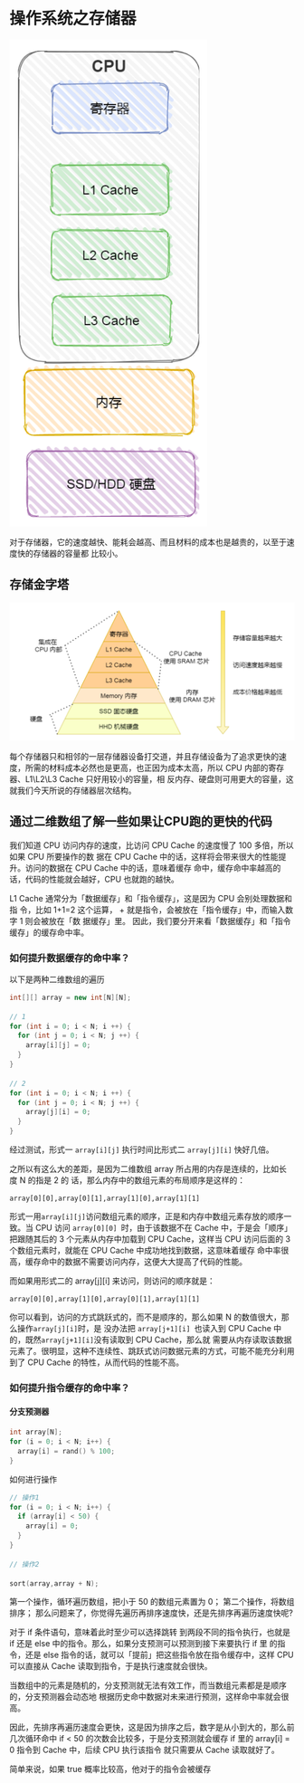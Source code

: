 # 操作系统之存储器

![](https://raw.githubusercontent.com/Cerbur/pic/main/20210723004228.png)

对于存储器，它的速度越快、能耗会越⾼、⽽且材料的成本也是越贵的，以⾄于速度快的存储器的容量都 ⽐较⼩。

## 存储金字塔

![](https://raw.githubusercontent.com/Cerbur/pic/main/20210723004356.png)

每个存储器只和相邻的⼀层存储器设备打交道，并且存储设备为了追求更快的速度，所需的材料成本必然也是更⾼，也正因为成本太⾼，所以 CPU 内部的寄存器、L1\L2\L3 Cache 只好⽤较⼩的容量，相 反内存、硬盘则可⽤更⼤的容量，这就我们今天所说的存储器层次结构。

## 通过二维数组了解一些如果让CPU跑的更快的代码

我们知道 CPU 访问内存的速度，⽐访问 CPU Cache 的速度慢了 100 多倍，所以如果 CPU 所要操作的数 据在 CPU Cache 中的话，这样将会带来很⼤的性能提升。访问的数据在 CPU Cache 中的话，意味着缓存 命中，缓存命中率越⾼的话，代码的性能就会越好，CPU 也就跑的越快。

L1 Cache 通常分为「数据缓存」和「指令缓存」，这是因为 CPU 会别处理数据和指 令，⽐如 1+1=2 这个运算， + 就是指令，会被放在「指令缓存」中，⽽输⼊数字 1 则会被放在「数 据缓存」⾥。 因此，我们要分开来看「数据缓存」和「指令缓存」的缓存命中率。

### 如何提升数据缓存的命中率？

以下是两种二维数组的遍历

```java
int[][] array = new int[N][N];

// 1
for (int i = 0; i < N; i ++) {
  for (int j = 0; i < N; j ++) {
    array[i][j] = 0;
  }
}

// 2
for (int i = 0; i < N; i ++) {
  for (int j = 0; i < N; j ++) {
    array[j][i] = 0;
  }
}
```

经过测试，形式⼀ `array[i][j]` 执⾏时间⽐形式⼆ `array[j][i]` 快好⼏倍。

之所以有这么⼤的差距，是因为⼆维数组 array 所占⽤的内存是连续的，⽐如⻓度 N 的指是 2 的 话，那么内存中的数组元素的布局顺序是这样的：

```
array[0][0],array[0][1],array[1][0],array[1][1]
```

形式⼀⽤` array[i][j] `访问数组元素的顺序，正是和内存中数组元素存放的顺序⼀致。当 CPU 访问 `array[0][0] `时，由于该数据不在 Cache 中，于是会「顺序」把跟随其后的 3 个元素从内存中加载到 CPU Cache，这样当 CPU 访问后⾯的 3 个数组元素时，就能在 CPU Cache 中成功地找到数据，这意味着缓存 命中率很⾼，缓存命中的数据不需要访问内存，这便⼤⼤提⾼了代码的性能。



⽽如果⽤形式⼆的 array[j][i] 来访问，则访问的顺序就是：

```
array[0][0],array[1][0],array[0][1],array[1][1]
```

你可以看到，访问的⽅式跳跃式的，⽽不是顺序的，那么如果 N 的数值很⼤，那么操作` array[j][i] `时，是 没办法把 `array[j+1][i] `也读⼊到 CPU Cache 中的，既然` array[j+1][i] `没有读取到 CPU Cache，那么就 需要从内存读取该数据元素了。很明显，这种不连续性、跳跃式访问数据元素的⽅式，可能不能充分利⽤ 到了 CPU Cache 的特性，从⽽代码的性能不⾼。

### 如何提升指令缓存的命中率？

#### 分⽀预测器

```c
int array[N];
for (i = 0; i < N; i++) {
  array[i] = rand() % 100;
}
```

如何进行操作

```c
// 操作1
for (i = 0; i < N; i++) {
  if (array[i] < 50) {
    array[i] = 0;
  }
}

// 操作2

sort(array,array + N);
```

第⼀个操作，循环遍历数组，把⼩于 50 的数组元素置为 0； 第⼆个操作，将数组排序； 那么问题来了，你觉得先遍历再排序速度快，还是先排序再遍历速度快呢?

对于 if 条件语句，意味着此时⾄少可以选择跳转 到两段不同的指令执⾏，也就是 if 还是 else 中的指令。那么，如果分⽀预测可以预测到接下来要执⾏ if ⾥ 的指令，还是 else 指令的话，就可以「提前」把这些指令放在指令缓存中，这样 CPU 可以直接从 Cache 读取到指令，于是执⾏速度就会很快。

当数组中的元素是随机的，分⽀预测就⽆法有效⼯作，⽽当数组元素都是是顺序的，分⽀预测器会动态地 根据历史命中数据对未来进⾏预测，这样命中率就会很⾼。

因此，先排序再遍历速度会更快，这是因为排序之后，数字是从⼩到⼤的，那么前⼏次循环命中 if < 50 的次数会⽐较多，于是分⽀预测就会缓存 if ⾥的 array[i] = 0 指令到 Cache 中，后续 CPU 执⾏该指令 就只需要从 Cache 读取就好了。

简单来说，如果 true 概率比较高，他对于的指令会被缓存